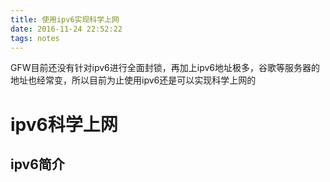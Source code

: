 ```yaml
---
title: 使用ipv6实现科学上网
date: 2016-11-24 22:52:22
tags: notes
---
```


GFW目前还没有针对ipv6进行全面封锁，再加上ipv6地址极多，谷歌等服务器的地址也经常变，所以目前为止使用ipv6还是可以实现科学上网的


<!--more-->

# ipv6科学上网
## ipv6简介
